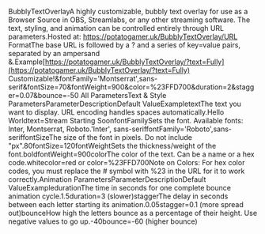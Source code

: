 BubblyTextOverlayA highly customizable, bubbly text overlay for use as a Browser Source in OBS, Streamlabs, or any other streaming software. The text, styling, and animation can be controlled entirely through URL parameters.Hosted at: https://potatogamer.uk/BubblyTextOverlay/URL FormatThe base URL is followed by a ? and a series of key=value pairs, separated by an ampersand &.Example[https://potatogamer.uk/BubblyTextOverlay/?text=Fully](https://potatogamer.uk/BubblyTextOverlay/?text=Fully) Customizable!&fontFamily='Montserrat',sans-serif&fontSize=70&fontWeight=900&color=%23FFD700&duration=2&stagger=0.07&bounce=-50
All ParametersText & Style ParametersParameterDescriptionDefault ValueExampletextThe text you want to display. URL encoding handles spaces automatically.Hello Worldtext=Stream Starting SoonfontFamilySets the font. Available fonts: Inter, Montserrat, Roboto.'Inter', sans-seriffontFamily='Roboto',sans-seriffontSizeThe size of the font in pixels. Do not include "px".80fontSize=120fontWeightSets the thickness/weight of the font.boldfontWeight=900colorThe color of the text. Can be a name or a hex code.whitecolor=red or color=%23FFD700Note on Colors: For hex color codes, you must replace the # symbol with %23 in the URL for it to work correctly.Animation ParametersParameterDescriptionDefault ValueExampledurationThe time in seconds for one complete bounce animation cycle.1.5duration=3 (slower)staggerThe delay in seconds between each letter starting its animation.0.05stagger=0.1 (more spread out)bounceHow high the letters bounce as a percentage of their height. Use negative values to go up.-40bounce=-60 (higher bounce)
